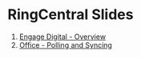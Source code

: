 # RingCentral Slides

1. [Engage Digital - Overview](https://ringcentral.github.io/ringcentral-slides/engage/digital/overview/)
1. [Office - Polling and Syncing](https://ringcentral.github.io/ringcentral-slides/office/polling-and-syncing/)